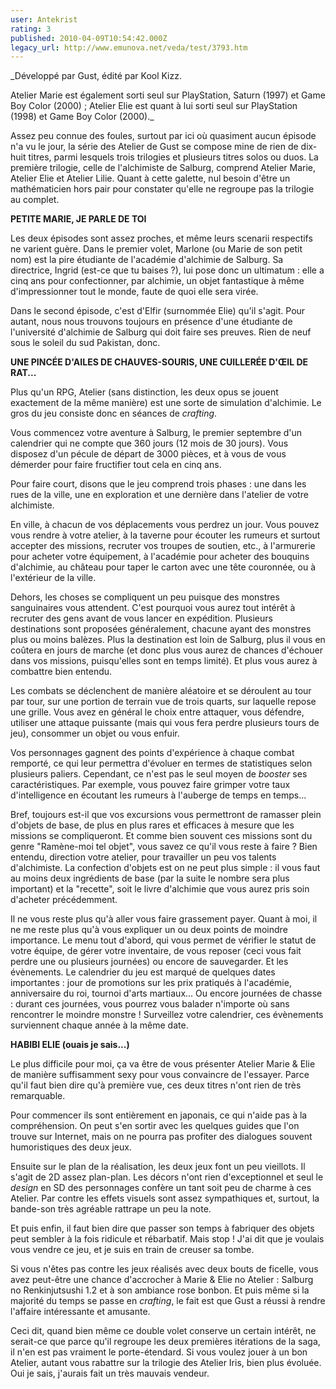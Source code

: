 ```yaml
---
user: Antekrist
rating: 3
published: 2010-04-09T10:54:42.000Z
legacy_url: http://www.emunova.net/veda/test/3793.htm
---
```

_Développé par Gust, édité par Kool Kizz.  

  

Atelier Marie est également sorti seul sur PlayStation, Saturn (1997) et Game Boy Color (2000) ; Atelier Elie est quant à lui sorti seul sur PlayStation (1998) et Game Boy Color (2000)._  

  

Assez peu connue des foules, surtout par ici où quasiment aucun épisode n'a vu le jour, la série des Atelier de Gust se compose mine de rien de dix-huit titres, parmi lesquels trois trilogies et plusieurs titres solos ou duos. La première trilogie, celle de l'alchimiste de Salburg, comprend Atelier Marie, Atelier Elie et Atelier Lilie. Quant à cette galette, nul besoin d'être un mathématicien hors pair pour constater qu'elle ne regroupe pas la trilogie au complet.  

  

**PETITE MARIE, JE PARLE DE TOI**  

Les deux épisodes sont assez proches, et même leurs scenarii respectifs ne varient guère. Dans le premier volet, Marlone (ou Marie de son petit nom) est la pire étudiante de l'académie d'alchimie de Salburg. Sa directrice, Ingrid (est-ce que tu baises ?), lui pose donc un ultimatum : elle a cinq ans pour confectionner, par alchimie, un objet fantastique à même d'impressionner tout le monde, faute de quoi elle sera virée.  

Dans le second épisode, c'est d'Elfir (surnommée Elie) qu'il s'agit. Pour autant, nous nous trouvons toujours en présence d'une étudiante de l'université d'alchimie de Salburg qui doit faire ses preuves. Rien de neuf sous le soleil du sud Pakistan, donc.  

  

**UNE PINCÉE D'AILES DE CHAUVES-SOURIS, UNE CUILLERÉE D'ŒIL DE RAT...**  

Plus qu'un RPG, Atelier (sans distinction, les deux opus se jouent exactement de la même manière) est une sorte de simulation d'alchimie. Le gros du jeu consiste donc en séances de _crafting_.  

Vous commencez votre aventure à Salburg, le premier septembre d'un calendrier qui ne compte que 360 jours (12 mois de 30 jours). Vous disposez d'un pécule de départ de 3000 pièces, et à vous de vous démerder pour faire fructifier tout cela en cinq ans.  

Pour faire court, disons que le jeu comprend trois phases : une dans les rues de la ville, une en exploration et une dernière dans l'atelier de votre alchimiste.  

En ville, à chacun de vos déplacements vous perdrez un jour. Vous pouvez vous rendre à votre atelier, à la taverne pour écouter les rumeurs et surtout accepter des missions, recruter vos troupes de soutien, etc., à l'armurerie pour acheter votre équipement, à l'académie pour acheter des bouquins d'alchimie, au château pour taper le carton avec une tête couronnée, ou à l'extérieur de la ville.  

Dehors, les choses se compliquent un peu puisque des monstres sanguinaires vous attendent. C'est pourquoi vous aurez tout intérêt à recruter des gens avant de vous lancer en expédition. Plusieurs destinations sont proposées généralement, chacune ayant des monstres plus ou moins balèzes. Plus la destination est loin de Salburg, plus il vous en coûtera en jours de marche (et donc plus vous aurez de chances d'échouer dans vos missions, puisqu'elles sont en temps limité). Et plus vous aurez à combattre bien entendu.  

Les combats se déclenchent de manière aléatoire et se déroulent au tour par tour, sur une portion de terrain vue de trois quarts, sur laquelle repose une grille. Vous avez en général le choix entre attaquer, vous défendre, utiliser une attaque puissante (mais qui vous fera perdre plusieurs tours de jeu), consommer un objet ou vous enfuir.  

Vos personnages gagnent des points d'expérience à chaque combat remporté, ce qui leur permettra d'évoluer en termes de statistiques selon plusieurs paliers. Cependant, ce n'est pas le seul moyen de _booster_ ses caractéristiques. Par exemple, vous pouvez faire grimper votre taux d'intelligence en écoutant les rumeurs à l'auberge de temps en temps...  

Bref, toujours est-il que vos excursions vous permettront de ramasser plein d'objets de base, de plus en plus rares et efficaces à mesure que les missions se compliqueront. Et comme bien souvent ces missions sont du genre "Ramène-moi tel objet", vous savez ce qu'il vous reste à faire ? Bien entendu, direction votre atelier, pour travailler un peu vos talents d'alchimiste. La confection d'objets est on ne peut plus simple : il vous faut au moins deux ingrédients de base (par la suite le nombre sera plus important) et la "recette", soit le livre d'alchimie que vous aurez pris soin d'acheter précédemment.  

Il ne vous reste plus qu'à aller vous faire grassement payer. Quant à moi, il ne me reste plus qu'à vous expliquer un ou deux points de moindre importance. Le menu tout d'abord, qui vous permet de vérifier le statut de votre équipe, de gérer votre inventaire, de vous reposer (ceci vous fait perdre une ou plusieurs journées) ou encore de sauvegarder. Et les évènements. Le calendrier du jeu est marqué de quelques dates importantes : jour de promotions sur les prix pratiqués à l'académie, anniversaire du roi, tournoi d'arts martiaux... Ou encore journées de chasse : durant ces journées, vous pourrez vous balader n'importe où sans rencontrer le moindre monstre ! Surveillez votre calendrier, ces évènements surviennent chaque année à la même date.  

  

**HABIBI ELIE (ouais je sais...)**  

Le plus difficile pour moi, ça va être de vous présenter Atelier Marie & Elie de manière suffisamment sexy pour vous convaincre de l'essayer. Parce qu'il faut bien dire qu'à première vue, ces deux titres n'ont rien de très remarquable.  

Pour commencer ils sont entièrement en japonais, ce qui n'aide pas à la compréhension. On peut s'en sortir avec les quelques guides que l'on trouve sur Internet, mais on ne pourra pas profiter des dialogues souvent humoristiques des deux jeux.  

Ensuite sur le plan de la réalisation, les deux jeux font un peu vieillots. Il s'agit de 2D assez plan-plan. Les décors n'ont rien d'exceptionnel et seul le _design_ en SD des personnages confère un tant soit peu de charme à ces Atelier. Par contre les effets visuels sont assez sympathiques et, surtout, la bande-son très agréable rattrape un peu la note.  

Et puis enfin, il faut bien dire que passer son temps à fabriquer des objets peut sembler à la fois ridicule et rébarbatif. Mais stop ! J'ai dit que je voulais vous vendre ce jeu, et je suis en train de creuser sa tombe.  

Si vous n'êtes pas contre les jeux réalisés avec deux bouts de ficelle, vous avez peut-être une chance d'accrocher à Marie & Elie no Atelier : Salburg no Renkinjutsushi 1.2 et à son ambiance rose bonbon. Et puis même si la majorité du temps se passe en _crafting_, le fait est que Gust a réussi à rendre l'affaire intéressante et amusante.  

Ceci dit, quand bien même ce double volet conserve un certain intérêt, ne serait-ce que parce qu'il regroupe les deux premières itérations de la saga, il n'en est pas vraiment le porte-étendard. Si vous voulez jouer à un bon Atelier, autant vous rabattre sur la trilogie des Atelier Iris, bien plus évoluée. Oui je sais, j'aurais fait un très mauvais vendeur.